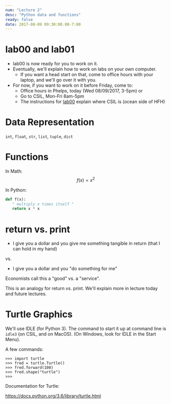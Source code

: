 ```yaml
---
num: "Lecture 2"
desc: "Python data and functions"
ready: false
date: 2017-08-09 09:30:00.00-7:00
---
```


# lab00 and lab01

* lab00 is now ready for you to work on it.
* Eventually, we'll explain how to work on labs on your own computer.
   * If you want a head start on that, come to office hours with your laptop, and we'll go over it with you.
* For now, if you want to work on it before Friday, come to:
   * Office hours in Phelps, today (Wed 08/09/2017, 3-5pm) or
   * Go to CSIL, Mon-Fri 8am-5pm
   * The instructions for [lab00](/lab/lab00/) explain where CSIL is (ocean side of HFH)
   
   
# Data Representation

`int`, `float`, `str`, `list`, `tuple`, `dict`

# Functions

In Math: $$ f(x) = x^2 $$

In Python:

```python
def f(x):
   " multiply x times itself "
   return x * x
```

# return vs. print

* I give you a dollar and you give me something tangible in return (that I can hold in my hand)

vs.

* I give you a dollar and you "do something for me" 

Economists call this a "good" vs. a "service".

This is an analogy for return vs. print.  We'll explain more in lecture today and future lectures.


# Turtle Graphics

We'll use IDLE (for Python 3).   The command to start it up at command line is  `idle3` (on CSIL, and on MacOS).
(On Windows, look for IDLE in the Start Menu).

A few commands:

```
>>> import turtle
>>> fred = turtle.Turtle()
>>> fred.forward(100)
>>> fred.shape("turtle")
>>> 
```

Documentation for Turtle:

<https://docs.python.org/3.6/library/turtle.html>
